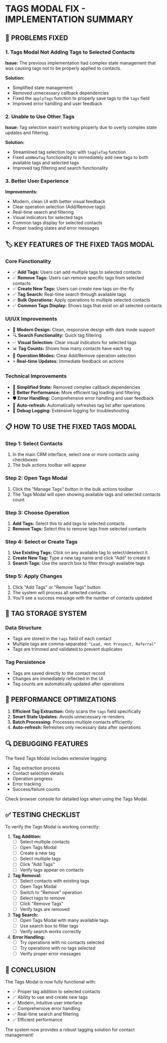 # TAGS MODAL FIX - IMPLEMENTATION SUMMARY

## 🔧 PROBLEMS FIXED

### 1. Tags Modal Not Adding Tags to Selected Contacts
**Issue:** The previous implementation had complex state management that was causing tags not to be properly applied to contacts.

**Solution:** 
- Simplified state management
- Removed unnecessary callback dependencies
- Fixed the `applyTags` function to properly save tags to the `tags` field
- Improved error handling and user feedback

### 2. Unable to Use Other Tags
**Issue:** Tag selection wasn't working properly due to overly complex state updates and filtering.

**Solution:**
- Streamlined tag selection logic with `toggleTag` function
- Fixed `addNewTag` functionality to immediately add new tags to both available tags and selected tags
- Improved tag filtering and search functionality

### 3. Better User Experience
**Improvements:**
- Modern, clean UI with better visual feedback
- Clear operation selection (Add/Remove tags)
- Real-time search and filtering
- Visual indicators for selected tags
- Common tags display for selected contacts
- Proper loading states and error messages

## 🏷️ KEY FEATURES OF THE FIXED TAGS MODAL

### Core Functionality
- ✅ **Add Tags:** Users can add multiple tags to selected contacts
- ✅ **Remove Tags:** Users can remove specific tags from selected contacts
- ✅ **Create New Tags:** Users can create new tags on-the-fly
- ✅ **Tag Search:** Real-time search through available tags
- ✅ **Bulk Operations:** Apply operations to multiple selected contacts
- ✅ **Common Tags Display:** Shows tags that exist on all selected contacts

### UI/UX Improvements
- 🎨 **Modern Design:** Clean, responsive design with dark mode support
- 🔍 **Search Functionality:** Quick tag filtering
- ✅ **Visual Selection:** Clear visual indicators for selected tags
- 📊 **Tag Counts:** Shows how many contacts have each tag
- 🎯 **Operation Modes:** Clear Add/Remove operation selection
- ⚡ **Real-time Updates:** Immediate feedback on actions

### Technical Improvements
- 🔧 **Simplified State:** Removed complex callback dependencies
- 🚀 **Better Performance:** More efficient tag loading and filtering
- 🛡️ **Error Handling:** Comprehensive error handling and user feedback
- 🔄 **Auto-refresh:** Automatically refreshes tag list after operations
- 📝 **Debug Logging:** Extensive logging for troubleshooting

## 📋 HOW TO USE THE FIXED TAGS MODAL

### Step 1: Select Contacts
1. In the main CRM interface, select one or more contacts using checkboxes
2. The bulk actions toolbar will appear

### Step 2: Open Tags Modal
1. Click the "Manage Tags" button in the bulk actions toolbar
2. The Tags Modal will open showing available tags and selected contacts count

### Step 3: Choose Operation
1. **Add Tags:** Select this to add tags to selected contacts
2. **Remove Tags:** Select this to remove tags from selected contacts

### Step 4: Select or Create Tags
1. **Use Existing Tags:** Click on any available tag to select/deselect it
2. **Create New Tag:** Type a new tag name and click "Add" to create it
3. **Search Tags:** Use the search box to filter through available tags

### Step 5: Apply Changes
1. Click "Add Tags" or "Remove Tags" button
2. The system will process all selected contacts
3. You'll see a success message with the number of contacts updated

## 🎯 TAG STORAGE SYSTEM

### Data Structure
- Tags are stored in the `tags` field of each contact
- Multiple tags are comma-separated: `"Lead, Hot Prospect, Referral"`
- Tags are trimmed and validated to prevent duplicates

### Tag Persistence
- Tags are saved directly to the contact record
- Changes are immediately reflected in the UI
- Tag counts are automatically updated after operations

## 🚀 PERFORMANCE OPTIMIZATIONS

1. **Efficient Tag Extraction:** Only scans the `tags` field specifically
2. **Smart State Updates:** Avoids unnecessary re-renders
3. **Batch Processing:** Processes multiple contacts efficiently
4. **Auto-refresh:** Refreshes only necessary data after operations

## 🔍 DEBUGGING FEATURES

The fixed Tags Modal includes extensive logging:
- Tag extraction process
- Contact selection details
- Operation progress
- Error tracking
- Success/failure counts

Check browser console for detailed logs when using the Tags Modal.

## ✅ TESTING CHECKLIST

To verify the Tags Modal is working correctly:

1. **Tag Addition:**
   - [ ] Select multiple contacts
   - [ ] Open Tags Modal
   - [ ] Create a new tag
   - [ ] Select multiple tags
   - [ ] Click "Add Tags"
   - [ ] Verify tags appear on contacts

2. **Tag Removal:**
   - [ ] Select contacts with existing tags
   - [ ] Open Tags Modal  
   - [ ] Switch to "Remove" operation
   - [ ] Select tags to remove
   - [ ] Click "Remove Tags"
   - [ ] Verify tags are removed

3. **Tag Search:**
   - [ ] Open Tags Modal with many available tags
   - [ ] Use search box to filter tags
   - [ ] Verify search works correctly

4. **Error Handling:**
   - [ ] Try operations with no contacts selected
   - [ ] Try operations with no tags selected
   - [ ] Verify proper error messages

## 🎉 CONCLUSION

The Tags Modal is now fully functional with:
- ✅ Proper tag addition to selected contacts
- ✅ Ability to use and create new tags
- ✅ Modern, intuitive user interface
- ✅ Comprehensive error handling
- ✅ Real-time search and filtering
- ✅ Efficient performance

The system now provides a robust tagging solution for contact management!
